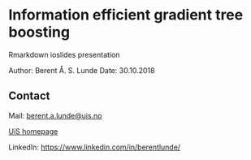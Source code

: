 # Information efficient gradient tree boosting
Rmarkdown ioslides presentation

Author: Berent Å. S. Lunde
Date: 30.10.2018

## Contact
Mail: berent.a.lunde@uis.no

[UiS homepage](https://www.uis.no/article.php?articleID=119870&categoryID=11198) 

LinkedIn: https://www.linkedin.com/in/berentlunde/
